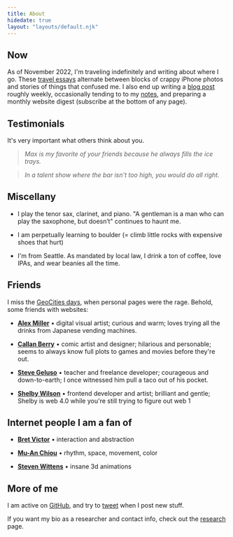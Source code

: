 ```yaml
---
title: About
hidedate: true
layout: "layouts/default.njk"
---
```


## Now

As of November 2022, I'm traveling indefinitely and writing about where I go.
These [travel essays](/studio/#travel) alternate between blocks of crappy iPhone photos and stories of things that confused me.
I also end up writing a [blog post](/blog/) roughly weekly, occasionally tending to to my [notes](/garage/), and preparing a monthly website digest (subscribe at the bottom of any page).

## Testimonials

It's very important what others think about you.

> _Max is my favorite of your friends because he always fills the ice trays._

> _In a talent show where the bar isn't too high, you would do all right._

<!-- > _You fact-checking spider! You rollerblading vampire!_ -->

## Miscellany

- I play the tenor sax, clarinet, and piano. "A gentleman is a man who can play the saxophone, but doesn’t" continues to haunt me.

- I am perpetually learning to boulder (= climb little rocks with expensive shoes that hurt)

- I'm from Seattle. As mandated by local law, I drink a ton of coffee, love IPAs,
  and wear beanies all the time.

## Friends

I miss the [GeoCities days](http://www.hypnospace.net/), when personal pages were the rage. Behold, some friends with websites:

- [**Alex Miller**](http://spacefiller.space/) • digital visual artist; curious and warm; loves trying all the drinks from Japanese vending machines.

- [**Callan Berry**](https://mumblecity.com/) • comic artist and designer; hilarious and personable; seems to always know full plots to games and movies before they're out.

<!-- Cooper's website is gone :-( -->
<!--
- [**Cooper Smith**](https://schmidlak.com/) • pixel artist, drummer, retro game
  enthusiast, and policy analyst; meticulous and sincere; the best candidate for our
  band name was "Urban Toast."
-->

- [**Steve Geluso**](http://5tephen.com/) • teacher and freelance developer; courageous
  and down-to-earth; I once witnessed him pull a taco out of his pocket.

- [**Shelby Wilson**](https://shelby.cool/) • frontend developer and artist; brilliant and gentle; Shelby is web 4.0 while you're still trying to figure out web 1

## Internet people I am a fan of

- [**Bret Victor**](http://worrydream.com/) • interaction and abstraction

- [**Mu-An Chiou**](http://muan.co/) • rhythm, space, movement, color

- [**Steven Wittens**](http://acko.net/) • insane 3d animations

## More of me

I am active on [GitHub](https://github.com/mbforbes), and try to
[tweet](https://twitter.com/maxforbes) when I post new stuff.

If you want my bio as a researcher and contact info, check out the [research](/research) page.
